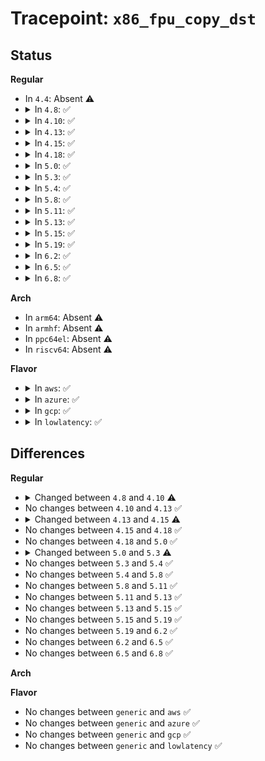 # Tracepoint: <code>x86_fpu_copy_dst</code>

## Status
<b>Regular</b>
<ul>
<li>
In <code>4.4</code>: Absent ⚠️
</li>
<li>
<details>
<summary>In <code>4.8</code>: ✅</summary>

Event:

```c
struct trace_event_raw_x86_fpu {
    struct trace_entry ent;
    struct fpu *fpu;
    bool fpregs_active;
    bool fpstate_active;
    int counter;
    u64 xfeatures;
    u64 xcomp_bv;
    char __data[0];
};
```
Function:

```c
void trace_event_raw_event_x86_fpu(void *__data, struct fpu *fpu);
```
</details>
</li>
<li>
<details>
<summary>In <code>4.10</code>: ✅</summary>

Event:

```c
struct trace_event_raw_x86_fpu {
    struct trace_entry ent;
    struct fpu *fpu;
    bool fpregs_active;
    bool fpstate_active;
    u64 xfeatures;
    u64 xcomp_bv;
    char __data[0];
};
```
Function:

```c
void trace_event_raw_event_x86_fpu(void *__data, struct fpu *fpu);
```
</details>
</li>
<li>
<details>
<summary>In <code>4.13</code>: ✅</summary>

Event:

```c
struct trace_event_raw_x86_fpu {
    struct trace_entry ent;
    struct fpu *fpu;
    bool fpregs_active;
    bool fpstate_active;
    u64 xfeatures;
    u64 xcomp_bv;
    char __data[0];
};
```
Function:

```c
void trace_event_raw_event_x86_fpu(void *__data, struct fpu *fpu);
```
</details>
</li>
<li>
<details>
<summary>In <code>4.15</code>: ✅</summary>

Event:

```c
struct trace_event_raw_x86_fpu {
    struct trace_entry ent;
    struct fpu *fpu;
    bool initialized;
    u64 xfeatures;
    u64 xcomp_bv;
    char __data[0];
};
```
Function:

```c
void trace_event_raw_event_x86_fpu(void *__data, struct fpu *fpu);
```
</details>
</li>
<li>
<details>
<summary>In <code>4.18</code>: ✅</summary>

Event:

```c
struct trace_event_raw_x86_fpu {
    struct trace_entry ent;
    struct fpu *fpu;
    bool initialized;
    u64 xfeatures;
    u64 xcomp_bv;
    char __data[0];
};
```
Function:

```c
void trace_event_raw_event_x86_fpu(void *__data, struct fpu *fpu);
```
</details>
</li>
<li>
<details>
<summary>In <code>5.0</code>: ✅</summary>

Event:

```c
struct trace_event_raw_x86_fpu {
    struct trace_entry ent;
    struct fpu *fpu;
    bool initialized;
    u64 xfeatures;
    u64 xcomp_bv;
    char __data[0];
};
```
Function:

```c
void trace_event_raw_event_x86_fpu(void *__data, struct fpu *fpu);
```
</details>
</li>
<li>
<details>
<summary>In <code>5.3</code>: ✅</summary>

Event:

```c
struct trace_event_raw_x86_fpu {
    struct trace_entry ent;
    struct fpu *fpu;
    bool load_fpu;
    u64 xfeatures;
    u64 xcomp_bv;
    char __data[0];
};
```
Function:

```c
void trace_event_raw_event_x86_fpu(void *__data, struct fpu *fpu);
```
</details>
</li>
<li>
<details>
<summary>In <code>5.4</code>: ✅</summary>

Event:

```c
struct trace_event_raw_x86_fpu {
    struct trace_entry ent;
    struct fpu *fpu;
    bool load_fpu;
    u64 xfeatures;
    u64 xcomp_bv;
    char __data[0];
};
```
Function:

```c
void trace_event_raw_event_x86_fpu(void *__data, struct fpu *fpu);
```
</details>
</li>
<li>
<details>
<summary>In <code>5.8</code>: ✅</summary>

Event:

```c
struct trace_event_raw_x86_fpu {
    struct trace_entry ent;
    struct fpu *fpu;
    bool load_fpu;
    u64 xfeatures;
    u64 xcomp_bv;
    char __data[0];
};
```
Function:

```c
void trace_event_raw_event_x86_fpu(void *__data, struct fpu *fpu);
```
</details>
</li>
<li>
<details>
<summary>In <code>5.11</code>: ✅</summary>

Event:

```c
struct trace_event_raw_x86_fpu {
    struct trace_entry ent;
    struct fpu *fpu;
    bool load_fpu;
    u64 xfeatures;
    u64 xcomp_bv;
    char __data[0];
};
```
Function:

```c
void trace_event_raw_event_x86_fpu(void *__data, struct fpu *fpu);
```
</details>
</li>
<li>
<details>
<summary>In <code>5.13</code>: ✅</summary>

Event:

```c
struct trace_event_raw_x86_fpu {
    struct trace_entry ent;
    struct fpu *fpu;
    bool load_fpu;
    u64 xfeatures;
    u64 xcomp_bv;
    char __data[0];
};
```
Function:

```c
void trace_event_raw_event_x86_fpu(void *__data, struct fpu *fpu);
```
</details>
</li>
<li>
<details>
<summary>In <code>5.15</code>: ✅</summary>

Event:

```c
struct trace_event_raw_x86_fpu {
    struct trace_entry ent;
    struct fpu *fpu;
    bool load_fpu;
    u64 xfeatures;
    u64 xcomp_bv;
    char __data[0];
};
```
Function:

```c
void trace_event_raw_event_x86_fpu(void *__data, struct fpu *fpu);
```
</details>
</li>
<li>
<details>
<summary>In <code>5.19</code>: ✅</summary>

Event:

```c
struct trace_event_raw_x86_fpu {
    struct trace_entry ent;
    struct fpu *fpu;
    bool load_fpu;
    u64 xfeatures;
    u64 xcomp_bv;
    char __data[0];
};
```
Function:

```c
void trace_event_raw_event_x86_fpu(void *__data, struct fpu *fpu);
```
</details>
</li>
<li>
<details>
<summary>In <code>6.2</code>: ✅</summary>

Event:

```c
struct trace_event_raw_x86_fpu {
    struct trace_entry ent;
    struct fpu *fpu;
    bool load_fpu;
    u64 xfeatures;
    u64 xcomp_bv;
    char __data[0];
};
```
Function:

```c
void trace_event_raw_event_x86_fpu(void *__data, struct fpu *fpu);
```
</details>
</li>
<li>
<details>
<summary>In <code>6.5</code>: ✅</summary>

Event:

```c
struct trace_event_raw_x86_fpu {
    struct trace_entry ent;
    struct fpu *fpu;
    bool load_fpu;
    u64 xfeatures;
    u64 xcomp_bv;
    char __data[0];
};
```
Function:

```c
void trace_event_raw_event_x86_fpu(void *__data, struct fpu *fpu);
```
</details>
</li>
<li>
<details>
<summary>In <code>6.8</code>: ✅</summary>

Event:

```c
struct trace_event_raw_x86_fpu {
    struct trace_entry ent;
    struct fpu *fpu;
    bool load_fpu;
    u64 xfeatures;
    u64 xcomp_bv;
    char __data[0];
};
```
Function:

```c
void trace_event_raw_event_x86_fpu(void *__data, struct fpu *fpu);
```
</details>
</li>
</ul>
<b>Arch</b>
<ul>
<li>
In <code>arm64</code>: Absent ⚠️
</li>
<li>
In <code>armhf</code>: Absent ⚠️
</li>
<li>
In <code>ppc64el</code>: Absent ⚠️
</li>
<li>
In <code>riscv64</code>: Absent ⚠️
</li>
</ul>
<b>Flavor</b>
<ul>
<li>
<details>
<summary>In <code>aws</code>: ✅</summary>

Event:

```c
struct trace_event_raw_x86_fpu {
    struct trace_entry ent;
    struct fpu *fpu;
    bool load_fpu;
    u64 xfeatures;
    u64 xcomp_bv;
    char __data[0];
};
```
Function:

```c
void trace_event_raw_event_x86_fpu(void *__data, struct fpu *fpu);
```
</details>
</li>
<li>
<details>
<summary>In <code>azure</code>: ✅</summary>

Event:

```c
struct trace_event_raw_x86_fpu {
    struct trace_entry ent;
    struct fpu *fpu;
    bool load_fpu;
    u64 xfeatures;
    u64 xcomp_bv;
    char __data[0];
};
```
Function:

```c
void trace_event_raw_event_x86_fpu(void *__data, struct fpu *fpu);
```
</details>
</li>
<li>
<details>
<summary>In <code>gcp</code>: ✅</summary>

Event:

```c
struct trace_event_raw_x86_fpu {
    struct trace_entry ent;
    struct fpu *fpu;
    bool load_fpu;
    u64 xfeatures;
    u64 xcomp_bv;
    char __data[0];
};
```
Function:

```c
void trace_event_raw_event_x86_fpu(void *__data, struct fpu *fpu);
```
</details>
</li>
<li>
<details>
<summary>In <code>lowlatency</code>: ✅</summary>

Event:

```c
struct trace_event_raw_x86_fpu {
    struct trace_entry ent;
    struct fpu *fpu;
    bool load_fpu;
    u64 xfeatures;
    u64 xcomp_bv;
    char __data[0];
};
```
Function:

```c
void trace_event_raw_event_x86_fpu(void *__data, struct fpu *fpu);
```
</details>
</li>
</ul>

## Differences
<b>Regular</b>
<ul>
<li>
<details>
<summary>Changed between <code>4.8</code> and <code>4.10</code> ⚠️</summary>
<ul>
<li>
<b>Event changed. </b>
</li>
<li>
<b>Field removed. </b>
<code>int counter</code>
</li>
</ul>
</details>
</li>
<li>
No changes between <code>4.10</code> and <code>4.13</code> ✅
</li>
<li>
<details>
<summary>Changed between <code>4.13</code> and <code>4.15</code> ⚠️</summary>
<ul>
<li>
<b>Event changed. </b>
</li>
<li>
<b>Field added. </b>
<code>bool initialized</code>
</li>
<li>
<b>Field removed. </b>
<code>bool fpregs_active</code>
</li>
<li>
<b>Field removed. </b>
<code>bool fpstate_active</code>
</li>
</ul>
</details>
</li>
<li>
No changes between <code>4.15</code> and <code>4.18</code> ✅
</li>
<li>
No changes between <code>4.18</code> and <code>5.0</code> ✅
</li>
<li>
<details>
<summary>Changed between <code>5.0</code> and <code>5.3</code> ⚠️</summary>
<ul>
<li>
<b>Event changed. </b>
</li>
<li>
<b>Field added. </b>
<code>bool load_fpu</code>
</li>
<li>
<b>Field removed. </b>
<code>bool initialized</code>
</li>
</ul>
</details>
</li>
<li>
No changes between <code>5.3</code> and <code>5.4</code> ✅
</li>
<li>
No changes between <code>5.4</code> and <code>5.8</code> ✅
</li>
<li>
No changes between <code>5.8</code> and <code>5.11</code> ✅
</li>
<li>
No changes between <code>5.11</code> and <code>5.13</code> ✅
</li>
<li>
No changes between <code>5.13</code> and <code>5.15</code> ✅
</li>
<li>
No changes between <code>5.15</code> and <code>5.19</code> ✅
</li>
<li>
No changes between <code>5.19</code> and <code>6.2</code> ✅
</li>
<li>
No changes between <code>6.2</code> and <code>6.5</code> ✅
</li>
<li>
No changes between <code>6.5</code> and <code>6.8</code> ✅
</li>
</ul>
<b>Arch</b>
<ul>
</ul>
<b>Flavor</b>
<ul>
<li>
No changes between <code>generic</code> and <code>aws</code> ✅
</li>
<li>
No changes between <code>generic</code> and <code>azure</code> ✅
</li>
<li>
No changes between <code>generic</code> and <code>gcp</code> ✅
</li>
<li>
No changes between <code>generic</code> and <code>lowlatency</code> ✅
</li>
</ul>
